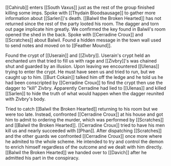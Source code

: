 [[Cahirub]] enters [[South Vaxus]] just as the rest of the group finished killing some imps. Spoke with [[Thydain Bloodsausage]] to gather more information about [[Sarlen]]'s death. [[Balwil the Broken Hearted]] has not returned since the rest of the party looted his room. The dagger and torn out page implicate him greatly. We confirmed the key found in Balwil's room opened the shed in the back. Spoke with [[Cerradine Croux]] and [[Scratches]] about Balwil. Found a hidden message in the town wall used to send notes and moved on to [[Feather Mound]].

Found the crypt of [[Userain]] and [[Zivbry]]. Userain's crypt held an enchanted urn that tried to fill us with rage and [[Zivbry]]'s was chained shut and guarded by an illusion. Upon leaving we encountered [[Ulenas]] trying to enter the crypt. He must have seen us and tried to run, but we caught up to him. [[Burt Cokain]] talked him off the ledge and he told us he had been conscripted by [[Cerradine Croux]] to find the crypt then use the dagger to "kill" Zivbry. Apparently Cerradine had lied to [[Ulenas]] and killed [[Sarlen]] to hide the truth of what would happen when the dagger reunited with Zivbry's body.

Tried to catch [[Balwil the Broken Hearted]] returning to his room but we were too late. Instead, confronted [[Cerradine Croux]] at his house and got him to admit to ordering the murder, which was performed by [[Scratches]] and [[Balwil the Broken Hearted]]. [[Cerradine Croux]] tried to have his men kill us and nearly succeeded with [[Phan]]. After dispatching [[Scratches]] and the other guards we confronted [[Cerradine Croux]] once more where he admited to the whole scheme. He intended to try and control the demon to enrich himself regardless of the outcome and we dealt with him directly. [[Balwil the Broken Hearted]] we handed over to [[Davich]] after he admitted his part in the conspiracy.